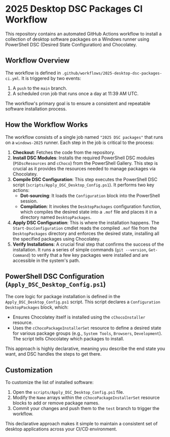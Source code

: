 
# 2025 Desktop DSC Packages CI Workflow

This repository contains an automated GitHub Actions workflow to install a collection of desktop software packages on a Windows runner using PowerShell DSC (Desired State Configuration) and Chocolatey.

## Workflow Overview

The workflow is defined in `.github/workflows/2025-desktop-dsc-packages-ci.yml`. It is triggered by two events:

1.  A `push` to the `main` branch.
2.  A scheduled cron job that runs once a day at 11:39 AM UTC.

The workflow's primary goal is to ensure a consistent and repeatable software installation process.

## How the Workflow Works

The workflow consists of a single job named `"2025 DSC packages"` that runs on a `windows-2025` runner. Each step in the job is critical to the process:

1.  **Checkout**: Fetches the code from the repository.
2.  **Install DSC Modules**: Installs the required PowerShell DSC modules (`PSDscResources` and `cChoco`) from the PowerShell Gallery. This step is crucial as it provides the resources needed to manage packages via Chocolatey.
3.  **Compile DSC Configuration**: This step executes the PowerShell DSC script (`scripts/Apply_DSC_Desktop_Config.ps1`). It performs two key actions:
    * **Dot-sourcing**: It loads the `Configuration` block into the PowerShell session.
    * **Compilation**: It invokes the `DesktopPackages` configuration function, which compiles the desired state into a `.mof` file and places it in a directory named `DesktopPackages`.
4.  **Apply DSC Configuration**: This is where the installation happens. The `Start-DscConfiguration` cmdlet reads the compiled `.mof` file from the `DesktopPackages` directory and enforces the desired state, installing all the specified packages using Chocolatey.
5.  **Verify Installations**: A crucial final step that confirms the success of the installation. It runs a series of simple commands (`git --version`, `Get-Command`) to verify that a few key packages were installed and are accessible in the system's path.

## PowerShell DSC Configuration (`Apply_DSC_Desktop_Config.ps1`)

The core logic for package installation is defined in the `Apply_DSC_Desktop_Config.ps1` script. This script declares a `Configuration DesktopPackages` block, which:

-   Ensures Chocolatey itself is installed using the `cChocoInstaller` resource.
-   Uses the `cChocoPackageInstallerSet` resource to define a desired state for various package groups (e.g., `System Tools`, `Browsers`, `Development`). The script tells Chocolatey which packages to install.

This approach is highly declarative, meaning you describe the end state you want, and DSC handles the steps to get there.

## Customization

To customize the list of installed software:
1.  Open the `scripts/Apply_DSC_Desktop_Config.ps1` file.
2.  Modify the `Name` arrays within the `cChocoPackageInstallerSet` resource blocks to add or remove package names.
3.  Commit your changes and push them to the `test` branch to trigger the workflow.

This declarative approach makes it simple to maintain a consistent set of desktop applications across your CI/CD environment.